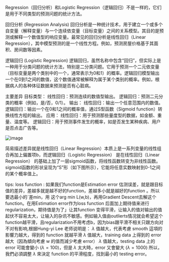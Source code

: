 Regression（回归分析）和Logistic Regression（逻辑回归）不是一样的，它们是用于不同类型的预测问题的统计方法。


回归分析 (Regression Analysis)
回归分析是一种统计技术，用于建立一个或多个自变量（解释变量）与一个连续依变量（目标变量）之间的关系模型。其目的是预测或解释一个数值型的响应变量。最常见的回归分析是线性回归（Linear Regression），其中模型预测的是一个线性方程。例如，预测房屋价格基于其面积、房间数等因素。

逻辑回归 (Logistic Regression)
逻辑回归，虽然名称中包含“回归”，但实际上是一种用于分类问题的统计方法，特别是二分类问题。它用于预测一个二元依变量（目标变量是两个类别中的一个，通常表示为0和1）的概率。逻辑回归模型输出一个在0到1之间的数值，这个数值通常被解释为属于某个类别的概率。例如，根据病人的各种体征数据来预测是否有心脏病。

主要差异
目标类型：
  线性回归：预测连续的数值型输出。
  逻辑回归：预测二元分类的概率（例如，是/否，0/1）。
输出：
  线性回归：输出一个任意范围内的数值。
  逻辑回归：输出一个在0和1之间的概率值，通过S型函数（Sigmoid function）转换线性方程的输出。
应用：
  线性回归：用于预测那些量度型的数据，如金额、重量、温度等。
  逻辑回归：用于预测事件发生的概率，如是否发生某种疾病、用户是否点击广告等。


![image](https://github.com/joycelai140420/MachineLearning/assets/167413809/b8c98fdf-3ddb-40d7-a306-31c5b9ff6752)

简易描述差异就是线性回归（Linear Regression）本质上是一系列变量的线性组合再加上偏置项b，而逻辑回归（Logistic Regression） 是在线性回归（Linear Regression） 的基础上加了一层sigmoid函数，将线性函数转变为非线性函数。sigmoid函数的形状呈现为“S”形（如下图所示），它能将任意实数映射到0-1之间的某个概率值上。

tips:
loss function : 
如果我们function是Estimation error 估测误差，就是跟目标值的差异，差越多就是越不好的function，差越多小就是越好的function 。所以要选最小的ˋ差min，用 这个arg min L(w,b)，再用Gradient Descent去解这个function。在用Estimation error作为loss function 后面加上期待值来进行regularization，期待值是为了」让其function 变得平滑，让输入的值对输出的值起伏不容易太大，让输入的杂讯不敏感。例如输入值由outlierts情况就会希望这个function越平滑，且regularization不用考虑b，因为bias跟平滑不相关只跟方向对不对有影响,根据Hung-yi Lee 老师说明是：
$\lambda$ 值越大，代表考慮 smooth 這項的影響力越大，得到的 function 就越平滑
$\lambda$ 值越大，training data 上得到的 error 越大（因為傾向考慮 w 的值而減少考慮 error）
$\lambda$ 值越大，testing data 上的 error 可能會變小 ($\lambda = 100$)，但是 $\lambda$ 太大時，error 又會變大 ($\lambda=1000$)
所以，我們必須調整 $\lambda$ 來決定 function 的平滑程度，找到最小的 testing error。

